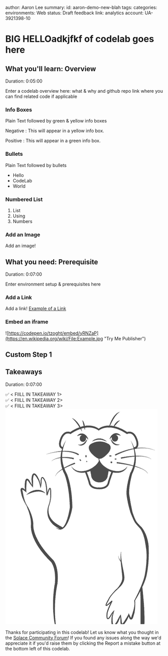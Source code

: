 author: Aaron Lee
summary:
id: aaron-demo-new-blah
tags:
categories:
environments: Web
status: Draft
feedback link: <insert github repo or leave empty>
analytics account: UA-3921398-10

# BIG HELLOadkjfkf of codelab goes here

## What you'll learn: Overview

Duration: 0:05:00

Enter a codelab overview here: what & why and github repo link where you can find related code if applicable

### Info Boxes
Plain Text followed by green & yellow info boxes 

Negative
: This will appear in a yellow info box.

Positive
: This will appear in a green info box.

### Bullets
Plain Text followed by bullets
* Hello
* CodeLab
* World

### Numbered List
1. List
1. Using
1. Numbers

### Add an Image
Add an image!

## What you need: Prerequisite 

Duration: 0:07:00

Enter environment setup & prerequisites here

### Add a Link
Add a link!
[Example of a Link](https://www.google.com)

### Embed an iframe
![https://codepen.io/tzoght/embed/yRNZaP](https://en.wikipedia.org/wiki/File:Example.jpg "Try Me Publisher")

## Custom Step 1

## Takeaways

Duration: 0:07:00

✅ < FIILL IN TAKEAWAY 1>   
✅ < FIILL IN TAKEAWAY 2>   
✅ < FIILL IN TAKEAWAY 3>   
![Soly Image Caption](img/soly.gif)


Thanks for participating in this codelab! Let us know what you thought in the [Solace Community Forum](https://solace.community/)! If you found any issues along the way we'd appreciate it if you'd raise them by clicking the Report a mistake button at the bottom left of this codelab.
